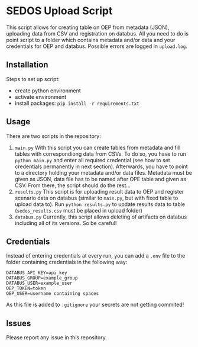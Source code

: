 
# SEDOS Upload Script

This script allows for creating table on OEP from metadata (JSON), uploading data from CSV and registration on databus.
All you need to do is point script to a folder which contains metadata and/or data and your credentials for OEP and databus.
Possible errors are logged in `upload.log`.


## Installation

Steps to set up script: 
- create python environment
- activate environment
- install packages: `pip install -r requirements.txt`

## Usage

There are two scripts in the repository:

1. `main.py`
With this script you can create tables from metadata and fill tables with correspondiong data from CSVs.
To do so, you have to run `python main.py` and enter all required credential (see how to set credentials permanently in next section).
Afterwards, you have to point to a directory holding your metadata and/or data files.
Metadata must be given as JSON, data file has to be named after OPE table and given as CSV.
From there, the script should do the rest...
2. `results.py`
This script is for uploading result data to OEP and register scenario data on databus 
(similar to `main.py`, but with fixed table to upload data to).
Run `python results.py` to update results data to table (`sedos_results.csv` must be placed in upload folder)
3. `databus.py`
Currently, this script allows deleting of artifacts on databus including all of its versions. So be careful!

## Credentials

Instead of entering credentials at every run, you can add a `.env` file to the folder containing credentials in the following way:
```text
DATABUS_API_KEY=api_key
DATABUS_GROUP=example_group
DATABUS_USER=example_user
OEP_TOKEN=token
OEP_USER=username containing spaces
```
As this file is added to `.gitignore` your secrets are not getting commited!

## Issues

Please report any issue in this repository.